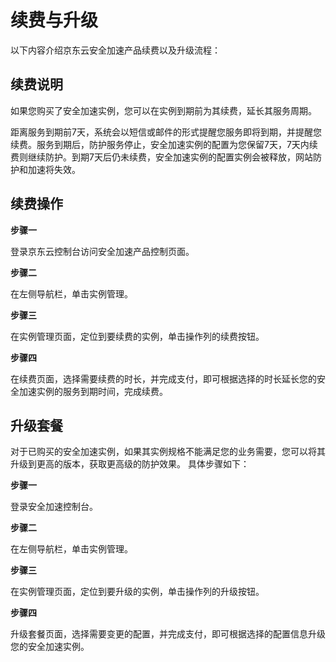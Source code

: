 # 续费与升级

以下内容介绍京东云安全加速产品续费以及升级流程：

## 续费说明

如果您购买了安全加速实例，您可以在实例到期前为其续费，延长其服务周期。


距离服务到期前7天，系统会以短信或邮件的形式提醒您服务即将到期，并提醒您续费。服务到期后，防护服务停止，安全加速实例的配置为您保留7天，7天内续费则继续防护。到期7天后仍未续费，安全加速实例的配置实例会被释放，网站防护和加速将失效。

## 续费操作

**步骤一**


登录京东云控制台访问安全加速产品控制页面。

**步骤二**

在左侧导航栏，单击实例管理。

**步骤三**

在实例管理页面，定位到要续费的实例，单击操作列的续费按钮。

**步骤四**

在续费页面，选择需要续费的时长，并完成支付，即可根据选择的时长延长您的安全加速实例的服务到期时间，完成续费。


## 升级套餐

对于已购买的安全加速实例，如果其实例规格不能满足您的业务需要，您可以将其升级到更高的版本，获取更高级的防护效果。
具体步骤如下：

**步骤一**


登录安全加速控制台。

**步骤二**

在左侧导航栏，单击实例管理。

**步骤三**

在实例管理页面，定位到要升级的实例，单击操作列的升级按钮。

**步骤四**

升级套餐页面，选择需要变更的配置，并完成支付，即可根据选择的配置信息升级您的安全加速实例。

